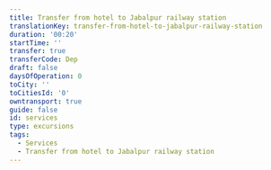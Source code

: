 ```yaml
---
title: Transfer from hotel to Jabalpur railway station
translationKey: transfer-from-hotel-to-jabalpur-railway-station
duration: '00:20'
startTime: ''
transfer: true
transferCode: Dep
draft: false
daysOfOperation: 0
toCity: ''
toCitiesId: '0'
owntransport: true
guide: false
id: services
type: excursions
tags:
  - Services
  - Transfer from hotel to Jabalpur railway station
---
```

